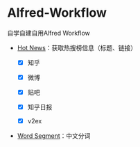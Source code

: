 # Alfred-Workflow
自学自建自用Alfred Workflow


- [Hot News](https://github.com/BlackCCCat/Alfred-Workflow/tree/main/hot-news)：获取热搜榜信息（标题、链接）
    - [x] 知乎
    - [x] 微博
    - [x] 贴吧
    - [x] 知乎日报
    - [x] v2ex

    
- [Word Segment](https://github.com/BlackCCCat/Alfred-Workflow/tree/main/word-segment)：中文分词


 

